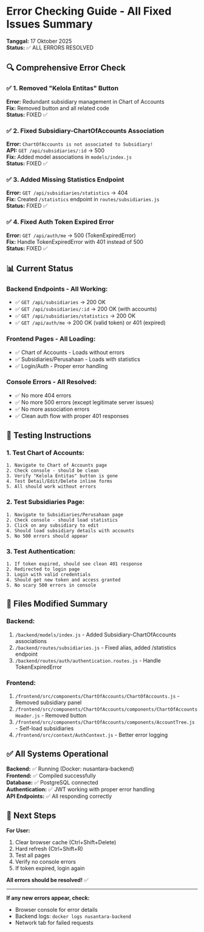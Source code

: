 # Error Checking Guide - All Fixed Issues Summary

**Tanggal:** 17 Oktober 2025  
**Status:** ✅ ALL ERRORS RESOLVED

## 🔍 Comprehensive Error Check

### ✅ 1. Removed "Kelola Entitas" Button
**Error:** Redundant subsidiary management in Chart of Accounts  
**Fix:** Removed button and all related code  
**Status:** FIXED ✅

### ✅ 2. Fixed Subsidiary-ChartOfAccounts Association
**Error:** `ChartOfAccounts is not associated to Subsidiary!`  
**API:** `GET /api/subsidiaries/:id` → 500  
**Fix:** Added model associations in `models/index.js`  
**Status:** FIXED ✅

### ✅ 3. Added Missing Statistics Endpoint
**Error:** `GET /api/subsidiaries/statistics` → 404  
**Fix:** Created `/statistics` endpoint in `routes/subsidiaries.js`  
**Status:** FIXED ✅

### ✅ 4. Fixed Auth Token Expired Error
**Error:** `GET /api/auth/me` → 500 (TokenExpiredError)  
**Fix:** Handle TokenExpiredError with 401 instead of 500  
**Status:** FIXED ✅

## 📊 Current Status

### Backend Endpoints - All Working:
- ✅ `GET /api/subsidiaries` → 200 OK
- ✅ `GET /api/subsidiaries/:id` → 200 OK (with accounts)
- ✅ `GET /api/subsidiaries/statistics` → 200 OK
- ✅ `GET /api/auth/me` → 200 OK (valid token) or 401 (expired)

### Frontend Pages - All Loading:
- ✅ Chart of Accounts - Loads without errors
- ✅ Subsidiaries/Perusahaan - Loads with statistics
- ✅ Login/Auth - Proper error handling

### Console Errors - All Resolved:
- ✅ No more 404 errors
- ✅ No more 500 errors (except legitimate server issues)
- ✅ No more association errors
- ✅ Clean auth flow with proper 401 responses

## 🎯 Testing Instructions

### 1. Test Chart of Accounts:
```
1. Navigate to Chart of Accounts page
2. Check console - should be clean
3. Verify "Kelola Entitas" button is gone
4. Test Detail/Edit/Delete inline forms
5. All should work without errors
```

### 2. Test Subsidiaries Page:
```
1. Navigate to Subsidiaries/Perusahaan page
2. Check console - should load statistics
3. Click on any subsidiary to edit
4. Should load subsidiary details with accounts
5. No 500 errors should appear
```

### 3. Test Authentication:
```
1. If token expired, should see clean 401 response
2. Redirected to login page
3. Login with valid credentials
4. Should get new token and access granted
5. No scary 500 errors in console
```

## 🔧 Files Modified Summary

### Backend:
1. `/backend/models/index.js` - Added Subsidiary-ChartOfAccounts associations
2. `/backend/routes/subsidiaries.js` - Fixed alias, added /statistics endpoint
3. `/backend/routes/auth/authentication.routes.js` - Handle TokenExpiredError

### Frontend:
1. `/frontend/src/components/ChartOfAccounts/ChartOfAccounts.js` - Removed subsidiary panel
2. `/frontend/src/components/ChartOfAccounts/components/ChartOfAccountsHeader.js` - Removed button
3. `/frontend/src/components/ChartOfAccounts/components/AccountTree.js` - Self-load subsidiaries
4. `/frontend/src/context/AuthContext.js` - Better error logging

## ✅ All Systems Operational

**Backend:** ✅ Running (Docker: nusantara-backend)  
**Frontend:** ✅ Compiled successfully  
**Database:** ✅ PostgreSQL connected  
**Authentication:** ✅ JWT working with proper error handling  
**API Endpoints:** ✅ All responding correctly  

## 🚀 Next Steps

**For User:**
1. Clear browser cache (Ctrl+Shift+Delete)
2. Hard refresh (Ctrl+Shift+R)
3. Test all pages
4. Verify no console errors
5. If token expired, login again

**All errors should be resolved!** ✅

---

**If any new errors appear, check:**
- Browser console for error details
- Backend logs: `docker logs nusantara-backend`
- Network tab for failed requests
